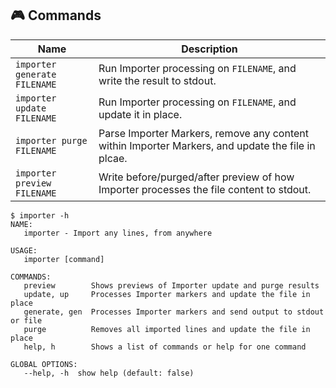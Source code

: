 ## 🎮 Commands

<!-- == export: list / begin == -->

| Name                         | Description                                                                                       |
| ---------------------------- | ------------------------------------------------------------------------------------------------- |
| `importer generate FILENAME` | Run Importer processing on `FILENAME`, and write the result to stdout.                            |
| `importer update FILENAME`   | Run Importer processing on `FILENAME`, and update it in place.                                    |
| `importer purge FILENAME`    | Parse Importer Markers, remove any content within Importer Markers, and update the file in plcae. |
| `importer preview FILENAME`  | Write before/purged/after preview of how Importer processes the file content to stdout.           |

<!-- == export: list / end == -->

<!-- == export: help-output / begin == -->

```console
$ importer -h
NAME:
   importer - Import any lines, from anywhere

USAGE:
   importer [command]

COMMANDS:
   preview        Shows previews of Importer update and purge results
   update, up     Processes Importer markers and update the file in place
   generate, gen  Processes Importer markers and send output to stdout or file
   purge          Removes all imported lines and update the file in place
   help, h        Shows a list of commands or help for one command

GLOBAL OPTIONS:
   --help, -h  show help (default: false)
```

<!-- == export: help-output / end == -->
